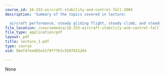 ```yaml
---
course_id: 16-333-aircraft-stability-and-control-fall-2004
description: 'Summary of the topics covered in lecture:

  aircraft performance, steady gliding flight, steady climb, and steady turn.'
file_location: /coursemedia/16-333-aircraft-stability-and-control-fall-2004/9befd7ea465e31f9ff763c5587815264_lecture_1.pdf
file_type: application/pdf
layout: pdf
title: lecture_1.pdf
type: course
uid: 9befd7ea465e31f9ff763c5587815264

---
```

None